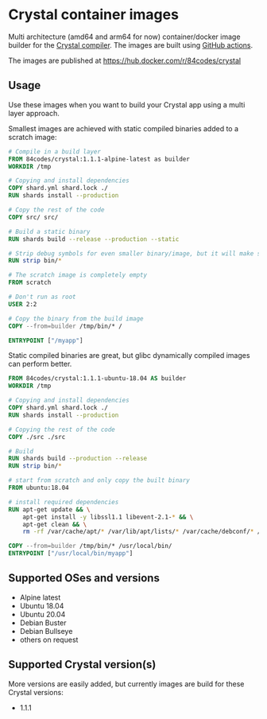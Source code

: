 # Crystal container images

Multi architecture (amd64 and arm64 for now) container/docker image builder for the [Crystal compiler](https://crystal-lang.org/). The images are built using [GitHub actions](/.github/workflows/docker.yml).

The images are published at https://hub.docker.com/r/84codes/crystal

## Usage

Use these images when you want to build your Crystal app using a multi layer approach.

Smallest images are achieved with static compiled binaries added to a scratch image:

```Dockerfile
# Compile in a build layer
FROM 84codes/crystal:1.1.1-alpine-latest as builder
WORKDIR /tmp

# Copying and install dependencies
COPY shard.yml shard.lock ./
RUN shards install --production

# Copy the rest of the code
COPY src/ src/

# Build a static binary
RUN shards build --release --production --static

# Strip debug symbols for even smaller binary/image, but it will make stacktraces useless
RUN strip bin/*

# The scratch image is completely empty
FROM scratch

# Don't run as root
USER 2:2

# Copy the binary from the build image
COPY --from=builder /tmp/bin/* /

ENTRYPOINT ["/myapp"]
```

Static compiled binaries are great, but glibc dynamically compiled images can perform better.

```Dockerfile
FROM 84codes/crystal:1.1.1-ubuntu-18.04 AS builder
WORKDIR /tmp

# Copying and install dependencies
COPY shard.yml shard.lock ./
RUN shards install --production

# Copying the rest of the code
COPY ./src ./src

# Build
RUN shards build --production --release
RUN strip bin/*

# start from scratch and only copy the built binary
FROM ubuntu:18.04

# install required dependencies
RUN apt-get update && \
    apt-get install -y libssl1.1 libevent-2.1-* && \
    apt-get clean && \
    rm -rf /var/cache/apt/* /var/lib/apt/lists/* /var/cache/debconf/* /var/log/*

COPY --from=builder /tmp/bin/* /usr/local/bin/
ENTRYPOINT ["/usr/local/bin/myapp"]
```

## Supported OSes and versions

- Alpine latest
- Ubuntu 18.04
- Ubuntu 20.04
- Debian Buster
- Debian Bullseye
- others on request

## Supported Crystal version(s)

More versions are easily added, but currently images are build for these Crystal versions:

- 1.1.1
